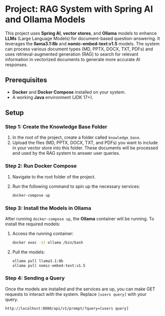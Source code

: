 # Project: RAG System with Spring AI and Ollama Models

This project uses **Spring AI**, **vector stores**, and **Ollama** models to enhance **LLMs** (Large Language Models) for document-based question-answering. It leverages the **llama3.1:8b** and **nomic-embed-text:v1.5** models. The system can process various document types (MD, PPTX, DOCX, TXT, PDFs) and uses retrieval-augmented generation (RAG) to search for relevant information in vectorized documents to generate more accurate AI responses.

## Prerequisites

- **Docker** and **Docker Compose** installed on your system.
- A working **Java** environment (JDK 17+).

## Setup

### Step 1: Create the Knowledge Base Folder

1. In the root of the project, create a folder called `knowledge_base`.
2. Upload the files (MD, PPTX, DOCX, TXT, and PDFs) you want to include in your vector store into this folder. These documents will be processed and used by the RAG system to answer user queries.

### Step 2: Run Docker Compose

1. Navigate to the root folder of the project.
2. Run the following command to spin up the necessary services:

    ```bash
    docker-compose up
    ```

### Step 3: Install the Models in Ollama

After running `docker-compose up`, the **Ollama** container will be running. To install the required models:

1. Access the running container:

    ```bash
    docker exec -it ollama /bin/bash
    ```

2. Pull the models:

    ```bash
    ollama pull llama3.1:8b
    ollama pull nomic-embed-text:v1.5
    ```

### Step 4: Sending a Query

Once the models are installed and the services are up, you can make GET requests to interact with the system. Replace `[users query]` with your query.

```bash
http://localhost:8080/api/v1/prompt/?query=[users query]
